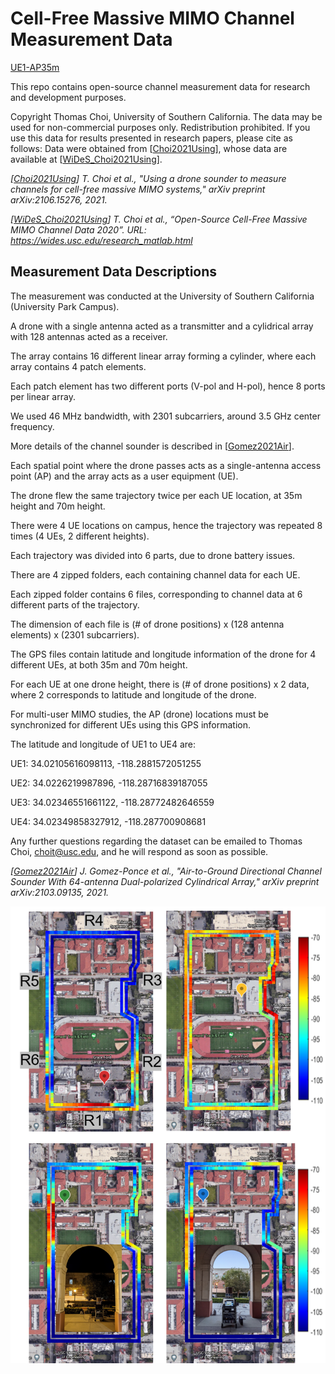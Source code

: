 # Cell-Free Massive MIMO Channel Measurement Data

[UE1-AP35m](https://public-ultralab.s3.us-west-1.amazonaws.com/public-ultralab/CF-mMIMO%3A+drone+measurement+2020/H_AP35m_UE1.zip)

This repo contains open-source channel measurement data for research and development purposes.

Copyright Thomas Choi, University of Southern California. The data may be used for non-commercial purposes only. Redistribution prohibited. If you use this data for results presented in research papers, please cite as follows: Data were obtained from [[Choi2021Using](https://arxiv.org/abs/2106.15276)], whose data are available at [[WiDeS_Choi2021Using](https://wides.usc.edu/research_matlab.html)].

*[[Choi2021Using](https://arxiv.org/abs/2106.15276)] T. Choi et al., "Using a drone sounder to measure channels for cell-free massive MIMO systems," arXiv preprint arXiv:2106.15276, 2021.*

*[[WiDeS_Choi2021Using](https://wides.usc.edu/research_matlab.html)] T. Choi et al., “Open-Source Cell-Free Massive MIMO Channel Data 2020”. URL: https://wides.usc.edu/research_matlab.html*

## Measurement Data Descriptions 
The measurement was conducted at the University of Southern California (University Park Campus). 

A drone with a single antenna acted as a transmitter and a cylidrical array with 128 antennas acted as a receiver.

The array contains 16 different linear array forming a cylinder, where each array contains 4 patch elements. 

Each patch element has two different ports (V-pol and H-pol), hence 8 ports per linear array.

We used 46 MHz bandwidth, with 2301 subcarriers, around 3.5 GHz center frequency.

More details of the channel sounder is described in [[Gomez2021Air](https://arxiv.org/abs/2103.09135)]. 

Each spatial point where the drone passes acts as a single-antenna access point (AP) and the array acts as a user equipment (UE).

The drone flew the same trajectory twice per each UE location, at 35m height and 70m height.

There were 4 UE locations on campus, hence the trajectory was repeated 8 times (4 UEs, 2 different heights).

Each trajectory was divided into 6 parts, due to drone battery issues.

There are 4 zipped folders, each containing channel data for each UE.

Each zipped folder contains 6 files, corresponding to channel data at 6 different parts of the trajectory.

The dimension of each file is (# of drone positions) x (128 antenna elements) x (2301 subcarriers). 

The GPS files contain latitude and longitude information of the drone for 4 different UEs, at both 35m and 70m height.

For each UE at one drone height, there is (# of drone positions) x 2 data, where 2 corresponds to latitude and longitude of the drone.

For multi-user MIMO studies, the AP (drone) locations must be synchronized for different UEs using this GPS information.

The latitude and longitude of UE1 to UE4 are:

UE1: 34.02105616098113, -118.2881572051255

UE2: 34.0226219987896, -118.28716839187055

UE3: 34.02346551661122, -118.28772482646559

UE4: 34.02349858327912, -118.287700908681

Any further questions regarding the dataset can be emailed to Thomas Choi, choit@usc.edu, and he will respond as soon as possible.

*[[Gomez2021Air](https://arxiv.org/abs/2103.09135)] J. Gomez-Ponce et al., "Air-to-Ground Directional Channel Sounder With 64-antenna Dual-polarized Cylindrical Array," arXiv preprint arXiv:2103.09135, 2021.*

![alt text](https://github.com/tomathchoi/CF-mMIMO/blob/main/drone_trajectory.png?raw=true)
